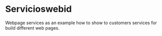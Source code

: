 # Servicioswebid
Webpage services as an example how to show to customers services for build different web pages.
